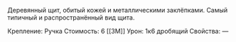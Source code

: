Деревянный щит, обитый кожей и металлическими заклёпками. Самый типичный и распространённый вид щита.


Крепление: Ручка
Стоимость: 6 [[ЗМ]]
Урон: 1к6 дробящий
Свойства: —